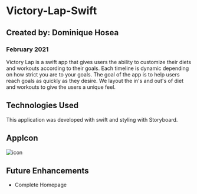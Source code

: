 # Victory-Lap-Swift

## Created by: Dominique Hosea

### February 2021
Victory Lap is a swift app that gives users the ability to customize their diets and workouts according to their goals. Each timeline is dynamic depending on how strict you are to your goals. The goal of the app is to help users reach goals as quickly as they desire. We layout the in's and out's of diet and workouts to give the users a unique feel.

## Technologies Used

This application was developed with swift and styling with Storyboard.

## AppIcon

![icon](https://i.imgur.com/EA8NaCA.png)

## Future Enhancements

- Complete Homepage

